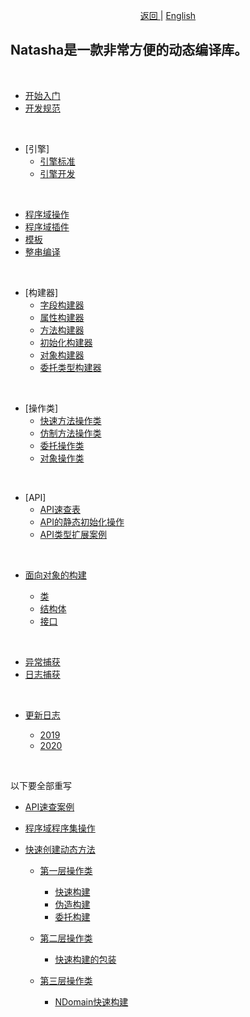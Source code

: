 <p align="center">
 <a href="https://natasha.dotnetcore.xyz/"> 返回 </a> |  <a href="https://natasha.dotnetcore.xyz/en/index.html"> English </a>
</p>  

## Natasha是一款非常方便的动态编译库。

<br/>

 - [开始入门](./zh/getting-started.md)
 - [开发规范](./zh/development-specification.md)

<br/> 

 - [引擎]  
   - [引擎标准](./zh/framework/framework.md)
   - [引擎开发](./zh/engine/engine.md)
  
 <br/> 
 
 - [程序域操作](./zh/domain/index.md)
 - [程序域插件](./zh/domain/plugin.md)
 - [模板](./zh/template/template.md)
 - [整串编译](./zh/string-complie.md)
 
<br/> 
 
 - [构建器]  
   - [字段构建器](./zh/builder/field_builder.md)
   - [属性构建器](./zh/builder/property_builder.md)
   - [方法构建器](./zh/builder/method_builder.md)
   - [初始化构建器](./zh/builder/ctor_builder.md)
   - [对象构建器](./zh/builder/oop_builder.md)
   - [委托类型构建器](./zh/builder/delegate_builder.md)
   
<br/> 

 - [操作类]
   - [快速方法操作类](./zh/operator/fast_method_operator.md)
   - [仿制方法操作类](./zh/operator/fake_method_operator.md)
   - [委托操作类](./zh/operator/delegate_operator.md)
   - [对象操作类](./zh/operator/oop_operator.md)
  
  <br/>   
  
 - [API]
   - [API速查表](./zh/api/index.md)  
   - [API的静态初始化操作](./zh/api/static-init.md)  
   - [API类型扩展案例](./zh/api/extensions-samples.md)  
   
 <br/> 

 - [面向对象的构建](./zh/oop/index.md)  
 
   - [类](./zh/oop/class.md)
   - [结构体](./zh/oop/struct.md)
   - [接口](./zh/oop/interface.md)
 
 <br/>    
 
 - [异常捕获](./zh/exception.md)
 - [日志捕获](./zh/log.md)
 
  <br/>    
 
 - [更新日志](./zh/update/index.md)  
 
   - [2019](./zh/update/2019.md)
   - [2020](./zh/update/2020.md)  
   
<br/> 

 以下要全部重写
 

   - [API速查案例](./zh/api/api-samples.md)  
      
 
 - [程序域程序集操作](./zh/domain/assembly.md)  
   

 - [快速创建动态方法](./zh/method/index.md)  
 
   - [第一层操作类](./zh/method/layer1.md)  
   
     - [快速构建](./zh/method/fast-method.md)
     - [伪造构建](./zh/method/fake-method.md)
     - [委托构建](./zh/method/delegate-method.md)  
     
   - [第二层操作类](./zh/method/layer2.md)  
   
     - [快速构建的包装](./zh/method/new-method.md)  
     
   - [第三层操作类](./zh/method/layer3.md)  
   
     - [NDomain快速构建](./zh/method/ndomain-method.md)
  
  
 
 

